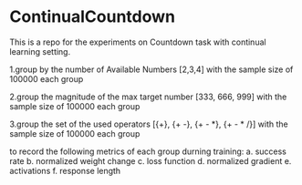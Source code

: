 # ContinualCountdown
This is a repo for the experiments on Countdown task with continual learning setting.

1.group by the number of Available Numbers [2,3,4] with the sample size of 100000 each group

2.group the magnitude of the max target number [333, 666, 999] with the sample size of 100000 each group

3.group the set of the used operators [{+}, {+ -}, {+ - *}, {+ - * /}] with the sample size of 100000 each group

to record the following metrics of each group durning training:
a. success rate
b. normalized weight change
c. loss function
d. normalized gradient
e. activations
f. response length